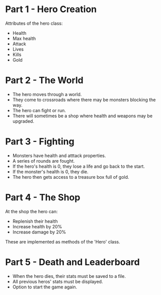 # Part 1 - Hero Creation

Attributes of the hero class:

- Health
- Max health
- Attack
- Lives
- Kills
- Gold

# Part 2 - The World

- The hero moves through a world.
- They come to crossroads where there may be monsters blocking the way.
- The hero can fight or run.
- There will sometimes be a shop where health and weapons may be upgraded.

# Part 3 - Fighting

- Monsters have health and atttack properties.
- A series of rounds are fought.
- If the hero's health is 0, they lose a life and go back to the start.
- If the monster's health is 0, they die.
- The hero then gets access to a treasure box full of gold.

# Part 4 - The Shop

At the shop the hero can:

- Replenish their health
- Increase health by 20%
- Increase damage by 20%

These are implemented as methods of the 'Hero' class.

# Part 5 - Death and Leaderboard

- When the hero dies, their stats must be saved to a file.
- All previous heros' stats must be displayed.
- Option to start the game again.
